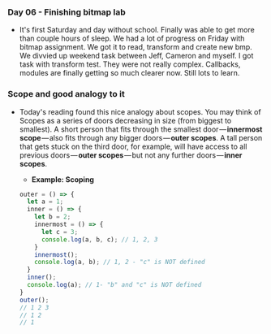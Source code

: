 ### Day 06 - Finishing bitmap lab

* It's first Saturday and day without school. Finally was able to get more than couple hours of sleep. We had a lot of progress on Friday with bitmap assignment. We got it to read, transform and create new bmp. We divvied up weekend task between Jeff, Cameron and myself. I got task with transform test. They were not really complex. Callbacks, modules are finally getting so much clearer now. Still lots to learn.



### Scope and good analogy to it

* Today's reading found this nice analogy about scopes. You may think of Scopes as a series of doors decreasing in size (from biggest to smallest). A short person that fits through the smallest door — **innermost scope** — also fits through any bigger doors — **outer scopes**.
A tall person that gets stuck on the third door, for example, will have access to all previous doors — **outer scopes** — but not any further doors — **inner scopes**.

  * **Example: Scoping**
  ``` JavaScript
  outer = () => {
    let a = 1;
    inner = () => {
      let b = 2;
      innermost = () => {
        let c = 3;
        console.log(a, b, c); // 1, 2, 3
      }
      innermost();
      console.log(a, b); // 1, 2 - "c" is NOT defined
    }
    inner();
    console.log(a); // 1- "b" and "c" is NOT defined
  }
  outer();
  // 1 2 3
  // 1 2
  // 1
  ```
